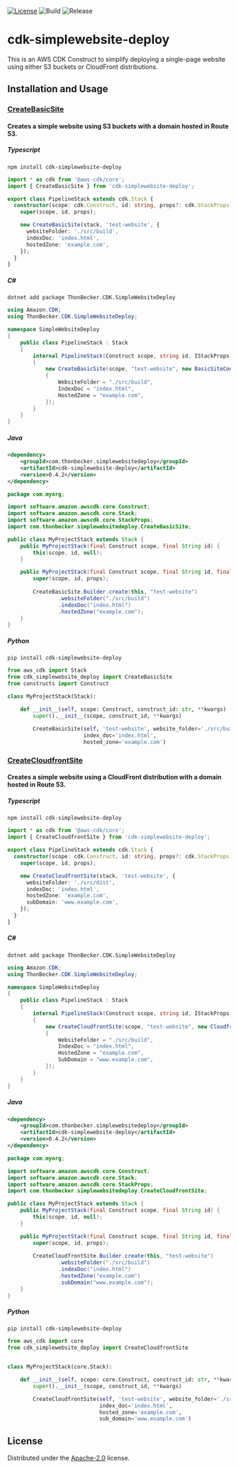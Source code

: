 [![License](https://img.shields.io/badge/License-Apache%202.0-yellowgreen.svg)](https://opensource.org/licenses/Apache-2.0)
![Build](https://github.com/SnapPetal/cdk-simplewebsite-deploy/workflows/build/badge.svg)
![Release](https://github.com/SnapPetal/cdk-simplewebsite-deploy/workflows/release/badge.svg?branch=main)

# cdk-simplewebsite-deploy
This is an AWS CDK Construct to simplify deploying a single-page website using either S3 buckets or CloudFront distributions.

## Installation and Usage

### [CreateBasicSite](https://github.com/snappetal/cdk-simplewebsite-deploy/blob/main/API.md#cdk-cloudfront-deploy-createbasicsite)
#### Creates a simple website using S3 buckets with a domain hosted in Route 53.
##### Typescript
```console
npm install cdk-simplewebsite-deploy
```
```typescript
import * as cdk from '@aws-cdk/core';
import { CreateBasicSite } from 'cdk-simplewebsite-deploy';

export class PipelineStack extends cdk.Stack {
  constructor(scope: cdk.Construct, id: string, props?: cdk.StackProps) {
    super(scope, id, props);

    new CreateBasicSite(stack, 'test-website', {
      websiteFolder: './src/build',
      indexDoc: 'index.html',
      hostedZone: 'example.com',
    });
  }
}
```
##### C#
```console
dotnet add package ThonBecker.CDK.SimpleWebsiteDeploy
```
```cs
using Amazon.CDK;
using ThonBecker.CDK.SimpleWebsiteDeploy;

namespace SimpleWebsiteDeploy
{
    public class PipelineStack : Stack
    {
        internal PipelineStack(Construct scope, string id, IStackProps props = null) : base(scope, id, props)
        {
            new CreateBasicSite(scope, "test-website", new BasicSiteConfiguration()
            {
                WebsiteFolder = "./src/build",
                IndexDoc = "index.html",
                HostedZone = "example.com",
            });
        }
    }
}
```
##### Java
```xml
<dependency>
	<groupId>com.thonbecker.simplewebsitedeploy</groupId>
	<artifactId>cdk-simplewebsite-deploy</artifactId>
	<version>0.4.2</version>
</dependency>
```
```java
package com.myorg;

import software.amazon.awscdk.core.Construct;
import software.amazon.awscdk.core.Stack;
import software.amazon.awscdk.core.StackProps;
import com.thonbecker.simplewebsitedeploy.CreateBasicSite;

public class MyProjectStack extends Stack {
    public MyProjectStack(final Construct scope, final String id) {
        this(scope, id, null);
    }

    public MyProjectStack(final Construct scope, final String id, final StackProps props) {
        super(scope, id, props);
        
        CreateBasicSite.Builder.create(this, "test-website")
        		.websiteFolder("./src/build")
        		.indexDoc("index.html")
        		.hostedZone("example.com");
    }
}
```
##### Python
```console
pip install cdk-simplewebsite-deploy
```
```python
from aws_cdk import Stack
from cdk_simplewebsite_deploy import CreateBasicSite
from constructs import Construct

class MyProjectStack(Stack):

    def __init__(self, scope: Construct, construct_id: str, **kwargs) -> None:
        super().__init__(scope, construct_id, **kwargs)
        
        CreateBasicSite(self, 'test-website', website_folder='./src/build',
                        index_doc='index.html',
                        hosted_zone='example.com')
```
### [CreateCloudfrontSite](https://github.com/snappetal/cdk-simplewebsite-deploy/blob/main/API.md#cdk-cloudfront-deploy-createcloudfrontsite)
#### Creates a simple website using a CloudFront distribution with a domain hosted in Route 53.
##### Typescript
```console
npm install cdk-simplewebsite-deploy
```
```typescript
import * as cdk from '@aws-cdk/core';
import { CreateCloudfrontSite } from 'cdk-simplewebsite-deploy';

export class PipelineStack extends cdk.Stack {
  constructor(scope: cdk.Construct, id: string, props?: cdk.StackProps) {
    super(scope, id, props);

    new CreateCloudfrontSite(stack, 'test-website', {
      websiteFolder: './src/dist',
      indexDoc: 'index.html',
      hostedZone: 'example.com',
      subDomain: 'www.example.com',
    });
  }
}
```
##### C#
```console
dotnet add package ThonBecker.CDK.SimpleWebsiteDeploy
```
```cs
using Amazon.CDK;
using ThonBecker.CDK.SimpleWebsiteDeploy;

namespace SimpleWebsiteDeploy
{
    public class PipelineStack : Stack
    {
        internal PipelineStack(Construct scope, string id, IStackProps props = null) : base(scope, id, props)
        {
            new CreateCloudfrontSite(scope, "test-website", new CloudfrontSiteConfiguration()
            {
                WebsiteFolder = "./src/build",
                IndexDoc = "index.html",
                HostedZone = "example.com",
                SubDomain = "www.example.com",
            });
        }
    }
}
```
##### Java
```xml
<dependency>
	<groupId>com.thonbecker.simplewebsitedeploy</groupId>
	<artifactId>cdk-simplewebsite-deploy</artifactId>
	<version>0.4.2</version>
</dependency>
```
```java
package com.myorg;

import software.amazon.awscdk.core.Construct;
import software.amazon.awscdk.core.Stack;
import software.amazon.awscdk.core.StackProps;
import com.thonbecker.simplewebsitedeploy.CreateCloudfrontSite;

public class MyProjectStack extends Stack {
    public MyProjectStack(final Construct scope, final String id) {
        this(scope, id, null);
    }

    public MyProjectStack(final Construct scope, final String id, final StackProps props) {
        super(scope, id, props);
        
        CreateCloudfrontSite.Builder.create(this, "test-website")
        		.websiteFolder("./src/build")
        		.indexDoc("index.html")
        		.hostedZone("example.com")
        		.subDomain("www.example.com");
    }
}
```
##### Python
```console
pip install cdk-simplewebsite-deploy
```
```python
from aws_cdk import core
from cdk_simplewebsite_deploy import CreateCloudfrontSite


class MyProjectStack(core.Stack):

    def __init__(self, scope: core.Construct, construct_id: str, **kwargs) -> None:
        super().__init__(scope, construct_id, **kwargs)

        CreateCloudfrontSite(self, 'test-website', website_folder='./src/build',
                             index_doc='index.html',
                             hosted_zone='example.com',
                             sub_domain='www.example.com')
```

## License

Distributed under the [Apache-2.0](./LICENSE) license.
